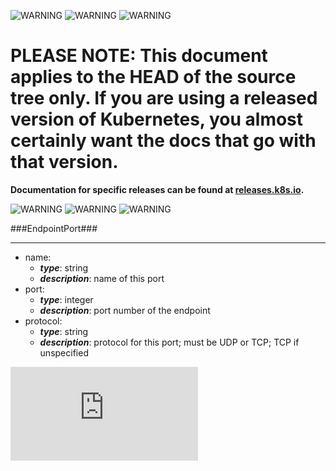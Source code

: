 <!-- BEGIN MUNGE: UNVERSIONED_WARNING -->

<!-- BEGIN STRIP_FOR_RELEASE -->

![WARNING](http://kubernetes.io/img/warning.png)
![WARNING](http://kubernetes.io/img/warning.png)
![WARNING](http://kubernetes.io/img/warning.png)

<h1>PLEASE NOTE: This document applies to the HEAD of the source
tree only. If you are using a released version of Kubernetes, you almost
certainly want the docs that go with that version.</h1>

<strong>Documentation for specific releases can be found at
[releases.k8s.io](http://releases.k8s.io).</strong>

![WARNING](http://kubernetes.io/img/warning.png)
![WARNING](http://kubernetes.io/img/warning.png)
![WARNING](http://kubernetes.io/img/warning.png)

<!-- END STRIP_FOR_RELEASE -->

<!-- END MUNGE: UNVERSIONED_WARNING -->
###EndpointPort###

---
* name: 
  * **_type_**: string
  * **_description_**: name of this port
* port: 
  * **_type_**: integer
  * **_description_**: port number of the endpoint
* protocol: 
  * **_type_**: string
  * **_description_**: protocol for this port; must be UDP or TCP; TCP if unspecified


<!-- BEGIN MUNGE: GENERATED_ANALYTICS -->
[![Analytics](https://kubernetes-site.appspot.com/UA-36037335-10/GitHub/docs/api-types/v1/EndpointPort.md?pixel)]()
<!-- END MUNGE: GENERATED_ANALYTICS -->
